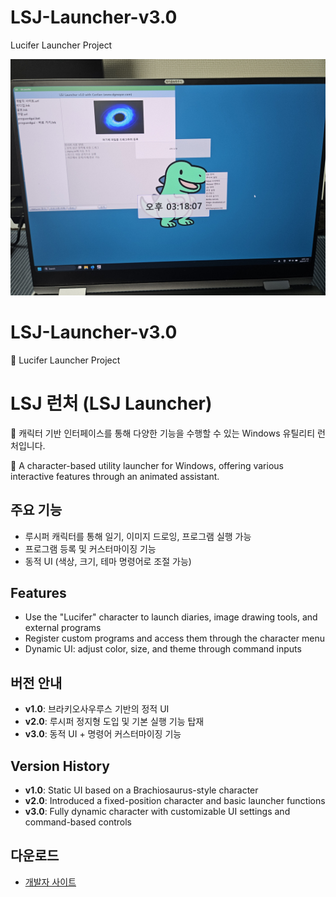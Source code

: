 # LSJ-Launcher-v3.0
Lucifer Launcher Project

<p align="center">
  <img src="LSJ 런처 사진 업로드용.jpg" width="600" alt="LSJ Launcher Preview">
</p>

# LSJ-Launcher-v3.0
🦖 Lucifer Launcher Project


# LSJ 런처 (LSJ Launcher)

🦖 캐릭터 기반 인터페이스를 통해 다양한 기능을 수행할 수 있는 Windows 유틸리티 런처입니다.

🦖 A character-based utility launcher for Windows, offering various interactive features through an animated assistant.

## 주요 기능
- 루시퍼 캐릭터를 통해 일기, 이미지 드로잉, 프로그램 실행 가능
- 프로그램 등록 및 커스터마이징 기능
- 동적 UI (색상, 크기, 테마 명령어로 조절 가능)
## Features
- Use the "Lucifer" character to launch diaries, image drawing tools, and external programs
- Register custom programs and access them through the character menu
- Dynamic UI: adjust color, size, and theme through command inputs


## 버전 안내
- **v1.0**: 브라키오사우루스 기반의 정적 UI
- **v2.0**: 루시퍼 정지형 도입 및 기본 실행 기능 탑재
- **v3.0**: 동적 UI + 명령어 커스터마이징 기능
## Version History
- **v1.0**: Static UI based on a Brachiosaurus-style character
- **v2.0**: Introduced a fixed-position character and basic launcher functions
- **v3.0**: Fully dynamic character with customizable UI settings and command-based controls

## 다운로드
- [개발자 사이트](https://www.dgmayor.com/380)

